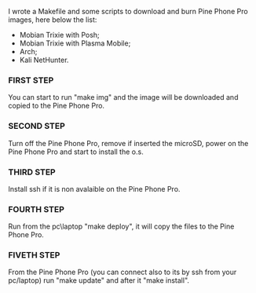 I wrote a Makefile and some scripts to download and burn Pine Phone Pro images, here below the list:
- Mobian Trixie with Posh;
- Mobian Trixie with Plasma Mobile;
- Arch;
- Kali NetHunter.

### FIRST STEP ###
You can start to run "make img" and the image will be downloaded and copied to the Pine Phone Pro.

### SECOND STEP ###
Turn off the Pine Phone Pro, remove if inserted the microSD, power on the Pine Phone Pro and start to install the o.s.

### THIRD STEP ###
Install ssh if it is non avalaible on the Pine Phone Pro.

### FOURTH STEP ####
Run from the pc\laptop "make deploy", it will copy the files to the Pine Phone Pro.

### FIVETH STEP ####
From the Pine Phone Pro (you can connect also to its by ssh from your pc/laptop) run "make update" and after it "make install".
